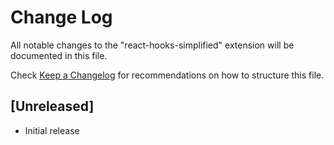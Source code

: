 # Change Log

All notable changes to the "react-hooks-simplified" extension will be documented in this file.

Check [Keep a Changelog](http://keepachangelog.com/) for recommendations on how to structure this file.

## [Unreleased]

- Initial release